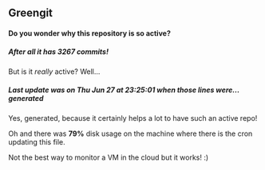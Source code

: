 ## Greengit

#### Do you wonder why this repository is so active?

##### After all it has 3267 commits!

But is it *really* active? Well...

##### Last update was on Thu Jun 27 at 23:25:01 when those lines were... generated

Yes, generated, because it certainly helps a lot to have such an active repo!

Oh and there was **79%** disk usage on the machine
where there is the cron updating this file.

Not the best way to monitor a VM in the cloud but it works! :)
